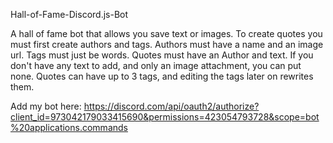Hall-of-Fame-Discord.js-Bot

A hall of fame bot that allows you save text or images. To create quotes you must first create authors and tags. Authors must have a name and an image url. Tags must just be words. Quotes must have an Author and text. If you don't have any text to add, and only an image attachment, you can put none. Quotes can have up to 3 tags, and editing the tags later on rewrites them.

Add my bot here: https://discord.com/api/oauth2/authorize?client_id=973042179033415690&permissions=423054793728&scope=bot%20applications.commands